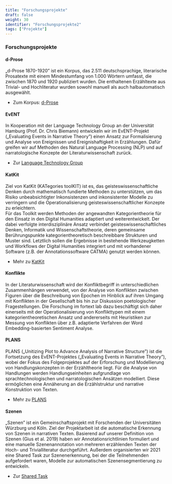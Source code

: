 ```yaml
---
title: "Forschungsprojekte"
draft: false
weight: 30
identifier: "Forschungsprojekte2"
tags: ["Projekte"]
---
```


### Forschungsprojekte

#### d-Prose
„d-Prose 1870-1920” ist ein Korpus, das 2.511 deutschsprachige, literarische Prosatexte mit einem Mindestumfang von 1.000 Wörtern umfasst, die zwischen 1870 und 1920 publiziert wurden. Die enthaltenen Erzähltexte aus Trivial- und Hochliteratur wurden sowohl manuell als auch halbautomatisch ausgewählt. 

- Zum Korpus: [d-Prose](https://zenodo.org/record/4315209#.X_8CsuhKhhE)

#### EvENT
In Kooperation mit der Language Technology Group an der Universität Hamburg (Prof. Dr. Chris Biemann) entwickeln wir im EvENT-Projekt („Evaluating Events in Narrative Theory”) einen Ansatz zur Formalisierung und Analyse von Ereignissen und Ereignishaftigkeit in Erzählungen. Dafür greifen wir auf Methoden des Natural Language Processing (NLP) und auf narratologische Konzepte der Literaturwissenschaft zurück.

- Zur [Language Technology Group](https://sharedtasksinthedh.github.io/overview/)

#### KatKit

Ziel von KatKit (KATegories toolKIT) ist es, das geisteswissenschaftliche Denken durch mathematisch fundierte Methoden zu unterstützen, um das Risiko unbeabsichtigter Inkonsistenzen und inkonsistenter Modelle zu verringern und die Operationalisierung geisteswissenschaftlicher Konzepte zu erleichtern.  
Für das Toolkit werden Methoden der angewandten Kategorientheorie für den Einsatz in den Digital Humanities adaptiert und weiterentwickelt. Der dabei verfolgte interdisziplinäre Ansatz verbindet geisteswissenschaftliches Denken, Informatik und Wissenschaftstheorie, deren gemeinsame Berührungspunkte kategorientheoretisch beschreibbare Strukturen und Muster sind. Letztlich sollen die Ergebnisse in bestehende Werkzeugketten und Workflows der Digital Humanities integriert und mit vorhandener Software (z.B. der Annotationssoftware CATMA) genutzt werden können.

- Mehr zu [KatKit](https://fortext.github.io/katkit/)

#### Konflikte 
In der Literaturwissenschaft wird der Konfliktbegriff in unterschiedlichen Zusammenhängen verwendet, von der Analyse von Konflikten zwischen Figuren über die Beschreibung von Epochen im Hinblick auf ihren Umgang mit Konflikten in der Gesellschaft bis hin zur Diskussion poetologischer Fragestellungen. Die Forschung im fortext lab dazu beschäftigt sich daher einerseits mit der Operationalisierung von Konflikttypen mit einem kategorientheoretischen Ansatz und andererseits mit Heuristiken zur Messung von Konflikten über z.B. adaptierte Verfahren der Word Embedding-basierten Sentiment Analyse.


#### PLANS
PLANS („Unitizing Plot to Advance Analysis of Narrative Structure”) ist die Fortsetzung des EvENT-Projektes („Evaluating Events in Narrative Theory”), wobei der Fokus des Folgeprojektes auf der Erforschung und Modellierung von Handlungskonzepten in der Erzähltheorie liegt. Für die Analyse von Handlungen werden Handlungseinheiten aufgrundlage von sprachtechnologischen und narratologischen Ansätzen modelliert. Diese ermöglichen eine Annäherung an die Erzählstruktur und narrative Konstruktion von Texten.

- Mehr zu [PLANS](https://gepris.dfg.de/gepris/projekt/434552206?language=en)

#### Szenen
„Szenen” ist ein Gemeinschaftsprojekt mit Forschenden der Universitäten Würzburg und Köln. Ziel der Projektarbeit ist die automatische Erkennung von Szenen in narrativen Texten. Basierend auf unserer Definition von Szenen (Gius et al. 2019) haben wir Annotationsrichtlinien formuliert und eine manuelle Szenenannotation von mehreren erzählenden Texten der Hoch- und Trivialliteratur durchgeführt. Außerdem organisierten wir 2021 eine Shared Task zur Szenenerkennung, bei der die Teilnehmenden aufgefordert waren, Modelle zur automatischen Szenensegmentierung zu entwickeln.

- Zur [Shared Task](https://sharedtasksinthedh.github.io/overview/)